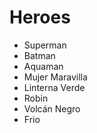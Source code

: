 # Heroes

* Superman
* Batman
* Aquaman
* Mujer Maravilla
* Linterna Verde
* Robin
* Volcán Negro
* Frio
